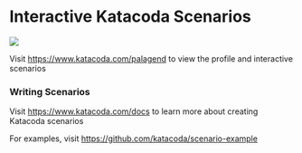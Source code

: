 # Interactive Katacoda Scenarios

[![](http://shields.katacoda.com/katacoda/palagend/count.svg)](https://www.katacoda.com/palagend "Get your profile on Katacoda.com")

Visit https://www.katacoda.com/palagend to view the profile and interactive scenarios

### Writing Scenarios
Visit https://www.katacoda.com/docs to learn more about creating Katacoda scenarios

For examples, visit https://github.com/katacoda/scenario-example
